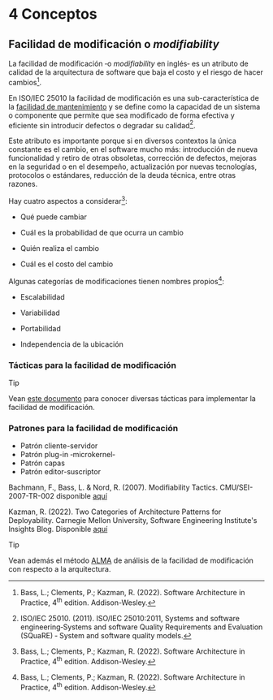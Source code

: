 # 4 Conceptos

## Facilidad de modificación o *modifiability*

La facilidad de modificación ‑o *modifiability* en inglés‑ es un atributo de
calidad de la arquitectura de software que baja el costo y el riesgo de hacer
cambios[^1].

[^1]: Bass, L.; Clements, P.; Kazman, R. (2022). Software Architecture in
    Practice, 4<sup>th</sup> edition. Addison-Wesley.

En ISO/IEC 25010 la facilidad de modificación es una sub-característica de la
[facilidad de
mantenimiento](./4_Atributo_de_calidad.md#facilidad-de-mantenimiento) y se
define como la capacidad de un sistema o componente que permite que sea
modificado de forma efectiva y eficiente sin introducir defectos o degradar su
calidad[^2].

[^2]: ISO/IEC 25010. (2011). ISO/IEC 25010:2011, Systems and software
    engineering‑Systems and software Quality Requirements and Evaluation
    (SQuaRE) ‑ System and software quality models.

Este atributo es importante porque si en diversos contextos la única constante
es el cambio, en el software mucho más: introducción de nueva funcionalidad y
retiro de otras obsoletas, corrección de defectos, mejoras en la seguridad o en
el desempeño, actualización por nuevas tecnologías, protocolos o estándares,
reducción de la deuda técnica, entre otras razones.

Hay cuatro aspectos a considerar[^1]:

* Qué puede cambiar

* Cuál es la probabilidad de que ocurra un cambio

* Quién realiza el cambio

* Cuál es el costo del cambio

Algunas categorías de modificaciones tienen nombres propios[^1]:

* Escalabilidad

* Variabilidad

* Portabilidad

* Independencia de la ubicación

### Tácticas para la facilidad de modificación

> [!TIP]
> Vean [este
> documento](/2_Tecnicas_y_herramientas/2_5_5_Tacticas_facilidad_de_modificacion.md)
> para conocer diversas tácticas para implementar la facilidad de modificación.

### Patrones para la facilidad de modificación

<!-- TODO: Proveer vínculos a estos patrones de facilidad de modificación -->

* Patrón cliente-servidor
* Patrón plug-in ‑microkernel‑
* Patrón capas
* Patrón editor-suscriptor

Bachmann, F., Bass, L. & Nord, R. (2007). Modifiability Tactics.
CMU/SEI-2007-TR-002 disponible
[aquí](https://insights.sei.cmu.edu/documents/778/2007_005_001_14858.pdf)

Kazman, R. (2022). Two Categories of Architecture Patterns for Deployability.
Carnegie Mellon University, Software Engineering Institute's Insights Blog.
Disponible
[aquí](https://insights.sei.cmu.edu/blog/two-categories-of-architecture-patterns-for-deployability/)

> [!TIP]
> Vean además el método [ALMA](/2_Tecnicas_y_herramientas/2_10_3_ALMA.md)
> de análisis de la facilidad de modificación con respecto a la arquitectura.
